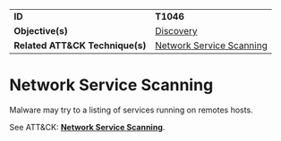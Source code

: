 |||
|---------|------------------------|
|**ID**|**T1046**|
|**Objective(s)**|[Discovery](https://github.com/MAECProject/malware-behaviors/tree/master/discovery)|
|**Related ATT&CK Technique(s)**|[Network Service Scanning](https://attack.mitre.org/techniques/T1046)|


Network Service Scanning
========================
Malware may try to a listing of services running on remotes hosts. 

See ATT&CK: [**Network Service Scanning**](https://attack.mitre.org/techniques/T1046).